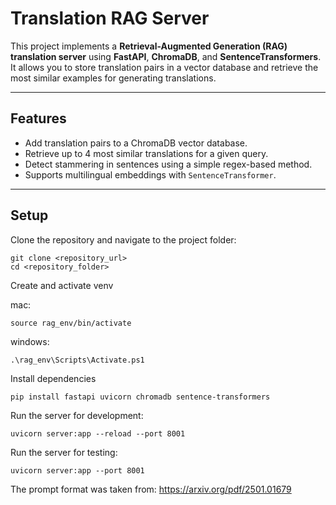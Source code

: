 # Translation RAG Server

This project implements a **Retrieval-Augmented Generation (RAG) translation server** using **FastAPI**, **ChromaDB**, and **SentenceTransformers**. It allows you to store translation pairs in a vector database and retrieve the most similar examples for generating translations.

---

## Features

- Add translation pairs to a ChromaDB vector database.
- Retrieve up to 4 most similar translations for a given query.
- Detect stammering in sentences using a simple regex-based method.
- Supports multilingual embeddings with `SentenceTransformer`.

---

## Setup

Clone the repository and navigate to the project folder:

```
git clone <repository_url>
cd <repository_folder>
```

Create and activate venv

mac: 
```
source rag_env/bin/activate
```
windows: 
```
.\rag_env\Scripts\Activate.ps1
```

Install dependencies

```
pip install fastapi uvicorn chromadb sentence-transformers
```

Run the server for development:
```
uvicorn server:app --reload --port 8001
```

Run the server for testing:
```
uvicorn server:app --port 8001
```

The prompt format was taken from: https://arxiv.org/pdf/2501.01679
